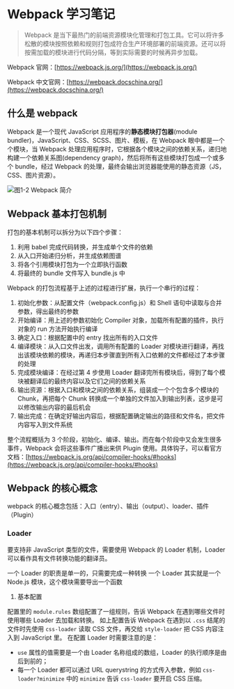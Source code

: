<!--
 * @Author: your name
 * @Date: 2021-02-07 10:13:56
 * @LastEditTime: 2021-03-19 16:00:09
 * @LastEditors: Please set LastEditors
 * @Description: In User Settings Edit
 * @FilePath: \docsify-based-wiki\docs\webpack\instruction.md
-->

# Webpack 学习笔记

> Webpack 是当下最热门的前端资源模块化管理和打包工具。它可以将许多松散的模块按照依赖和规则打包成符合生产环境部署的前端资源。还可以将按需加载的模块进行代码分隔，等到实际需要的时候再异步加载。

Webpack 官网：[https://webpack.js.org/](https://webpack.js.org/)

Webpack 中文官网：[https://webpack.docschina.org/](https://webpack.docschina.org/)

## 什么是 webpack

Webpack 是一个现代 JavaScript 应用程序的**静态模块打包器**(module bundler)，JavaScript、CSS、SCSS、图片、模板，在 Webpack 眼中都是一个个模块，当 Webpack 处理应用程序时，它根据各个模块之间的依赖关系，递归地构建一个依赖关系图(dependency graph)，然后将所有这些模块打包成一个或多个 bundle，经过 Webpack 的处理，最终会输出浏览器能使用的静态资源（JS，CSS、图片资源）。

![图1-2 Webpack 简介](http://webpack.wuhaolin.cn/1%E5%85%A5%E9%97%A8/img/1-2webpack.png)

## Webpack 基本打包机制

打包的基本机制可以拆分为以下四个步骤：

1. 利用 babel 完成代码转换，并生成单个文件的依赖
2. 从入口开始递归分析，并生成依赖图谱
3. 将各个引用模块打包为一个立即执行函数
4. 将最终的 bundle 文件写入 bundle.js 中

Webpack 的打包流程基于上述的过程进行扩展，执行一个串行的过程：

1. 初始化参数：从配置文件（webpack.config.js）和 Shell 语句中读取与合并参数，得出最终的参数
2. 开始编译：用上述的参数初始化 Compiler 对象，加载所有配置的插件，执行对象的 run 方法开始执行编译
3. 确定入口：根据配置中的 entry 找出所有的入口文件
4. 编译模块：从入口文件出发，调用所有配置的 Loader 对模块进行翻译，再找出该模块依赖的模块，再递归本步骤直到所有入口依赖的文件都经过了本步骤的处理
5. 完成模块编译：在经过第 4 步使用 Loader 翻译完所有模块后，得到了每个模块被翻译后的最终内容以及它们之间的依赖关系
6. 输出资源：根据入口和模块之间的依赖关系，组装成一个个包含多个模块的 Chunk，再把每个 Chunk 转换成一个单独的文件加入到输出列表，这步是可以修改输出内容的最后机会
7. 输出完成：在确定好输出内容后，根据配置确定输出的路径和文件名，把文件内容写入到文件系统

整个流程概括为 3 个阶段，初始化、编译、输出。而在每个阶段中又会发生很多事件，Webpack 会将这些事件广播出来供 Plugin 使用。具体钩子，可以看官方文档：[https://webpack.js.org/api/compiler-hooks/#hooks](https://webpack.js.org/api/compiler-hooks/#hooks)

## Webpack 的核心概念

webpack 的核心概念包括：入口（entry）、输出（output）、loader、插件（Plugin）

### Loader

要支持非 JavaScript 类型的文件，需要使用 Webpack 的 Loader 机制，Loader 可以看作具有文件转换功能的翻译员。

一个 Loader 的职责是单一的，只需要完成一种转换
一个 Loader 其实就是一个 Node.js 模块，这个模块需要导出一个函数

1. 基本配置

配置里的 `module.rules` 数组配置了一组规则，告诉 Webpack 在遇到哪些文件时使用哪些 Loader 去加载和转换。 如上配置告诉 Webpack 在遇到以 `.css` 结尾的文件时先使用 `css-loader` 读取 CSS 文件，再交给 `style-loader` 把 CSS 内容注入到 JavaScript 里。 在配置 Loader 时需要注意的是：

- `use` 属性的值需要是一个由 Loader 名称组成的数组，Loader 的执行顺序是由后到前的；
- 每一个 Loader 都可以通过 URL querystring 的方式传入参数，例如 `css-loader?minimize` 中的 `minimize` 告诉 `css-loader` 要开启 CSS 压缩。
